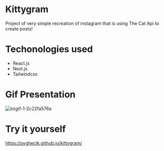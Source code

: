 # Kittygram
 Project of very simple recreation of instagram that is using The Cat Api to create posts!
 # Techonologies used
 - React.js
 - Next.js
 - Tailwindcss 
# Gif Presentation
![ezgif-1-2c22fa576a](https://user-images.githubusercontent.com/127633002/227774751-809070a5-ef3b-4985-bdc6-4f217a7d55c6.gif)
 # Try it yourself
 https://pyghecik.github.io/kittygram/
